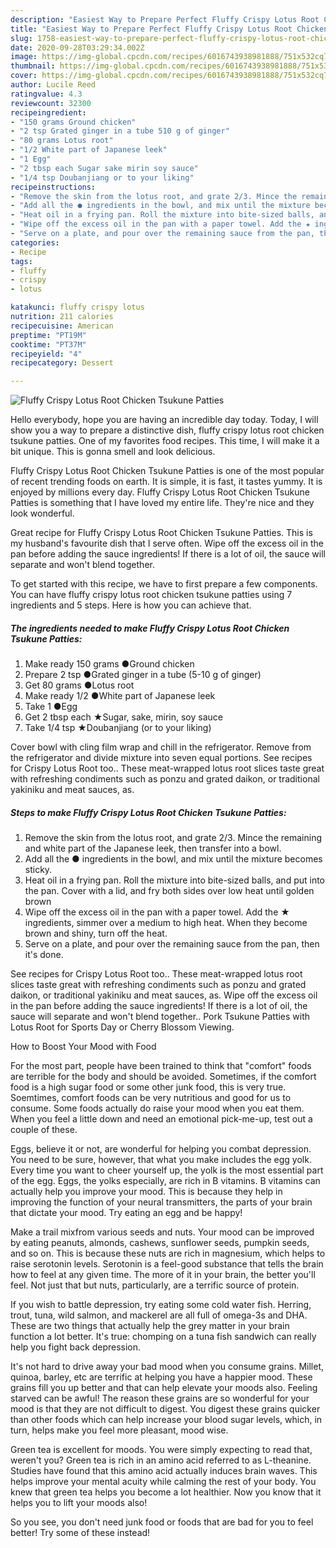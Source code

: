 ```yaml
---
description: "Easiest Way to Prepare Perfect Fluffy Crispy Lotus Root Chicken Tsukune Patties"
title: "Easiest Way to Prepare Perfect Fluffy Crispy Lotus Root Chicken Tsukune Patties"
slug: 1758-easiest-way-to-prepare-perfect-fluffy-crispy-lotus-root-chicken-tsukune-patties
date: 2020-09-28T03:29:34.002Z
image: https://img-global.cpcdn.com/recipes/6016743938981888/751x532cq70/fluffy-crispy-lotus-root-chicken-tsukune-patties-recipe-main-photo.jpg
thumbnail: https://img-global.cpcdn.com/recipes/6016743938981888/751x532cq70/fluffy-crispy-lotus-root-chicken-tsukune-patties-recipe-main-photo.jpg
cover: https://img-global.cpcdn.com/recipes/6016743938981888/751x532cq70/fluffy-crispy-lotus-root-chicken-tsukune-patties-recipe-main-photo.jpg
author: Lucile Reed
ratingvalue: 4.3
reviewcount: 32300
recipeingredient:
- "150 grams Ground chicken"
- "2 tsp Grated ginger in a tube 510 g of ginger"
- "80 grams Lotus root"
- "1/2 White part of Japanese leek"
- "1 Egg"
- "2 tbsp each Sugar sake mirin soy sauce"
- "1/4 tsp Doubanjiang or to your liking"
recipeinstructions:
- "Remove the skin from the lotus root, and grate 2/3. Mince the remaining and white part of the Japanese leek, then transfer into a bowl."
- "Add all the ● ingredients in the bowl, and mix until the mixture becomes sticky."
- "Heat oil in a frying pan. Roll the mixture into bite-sized balls, and put into the pan. Cover with a lid, and fry both sides over low heat until golden brown"
- "Wipe off the excess oil in the pan with a paper towel. Add the ★ ingredients, simmer over a medium to high heat. When they become brown and shiny, turn off the heat."
- "Serve on a plate, and pour over the remaining sauce from the pan, then it&#39;s done."
categories:
- Recipe
tags:
- fluffy
- crispy
- lotus

katakunci: fluffy crispy lotus 
nutrition: 211 calories
recipecuisine: American
preptime: "PT19M"
cooktime: "PT37M"
recipeyield: "4"
recipecategory: Dessert

---
```



![Fluffy Crispy Lotus Root Chicken Tsukune Patties](https://img-global.cpcdn.com/recipes/6016743938981888/751x532cq70/fluffy-crispy-lotus-root-chicken-tsukune-patties-recipe-main-photo.jpg)

Hello everybody, hope you are having an incredible day today. Today, I will show you a way to prepare a distinctive dish, fluffy crispy lotus root chicken tsukune patties. One of my favorites food recipes. This time, I will make it a bit unique. This is gonna smell and look delicious.

Fluffy Crispy Lotus Root Chicken Tsukune Patties is one of the most popular of recent trending foods on earth. It is simple, it is fast, it tastes yummy. It is enjoyed by millions every day. Fluffy Crispy Lotus Root Chicken Tsukune Patties is something that I have loved my entire life. They're nice and they look wonderful.

Great recipe for Fluffy Crispy Lotus Root Chicken Tsukune Patties. This is my husband&#39;s favourite dish that I serve often. Wipe off the excess oil in the pan before adding the sauce ingredients! If there is a lot of oil, the sauce will separate and won&#39;t blend together.


To get started with this recipe, we have to first prepare a few components. You can have fluffy crispy lotus root chicken tsukune patties using 7 ingredients and 5 steps. Here is how you can achieve that.

<!--inarticleads1-->

##### The ingredients needed to make Fluffy Crispy Lotus Root Chicken Tsukune Patties:

1. Make ready 150 grams ●Ground chicken
1. Prepare 2 tsp ●Grated ginger in a tube (5-10 g of ginger)
1. Get 80 grams ●Lotus root
1. Make ready 1/2 ●White part of Japanese leek
1. Take 1 ●Egg
1. Get 2 tbsp each ★Sugar, sake, mirin, soy sauce
1. Take 1/4 tsp ★Doubanjiang (or to your liking)


Cover bowl with cling film wrap and chill in the refrigerator. Remove from the refrigerator and divide mixture into seven equal portions. See recipes for Crispy Lotus Root too.. These meat-wrapped lotus root slices taste great with refreshing condiments such as ponzu and grated daikon, or traditional yakiniku and meat sauces, as. 

<!--inarticleads2-->

##### Steps to make Fluffy Crispy Lotus Root Chicken Tsukune Patties:

1. Remove the skin from the lotus root, and grate 2/3. Mince the remaining and white part of the Japanese leek, then transfer into a bowl.
1. Add all the ● ingredients in the bowl, and mix until the mixture becomes sticky.
1. Heat oil in a frying pan. Roll the mixture into bite-sized balls, and put into the pan. Cover with a lid, and fry both sides over low heat until golden brown
1. Wipe off the excess oil in the pan with a paper towel. Add the ★ ingredients, simmer over a medium to high heat. When they become brown and shiny, turn off the heat.
1. Serve on a plate, and pour over the remaining sauce from the pan, then it&#39;s done.


See recipes for Crispy Lotus Root too.. These meat-wrapped lotus root slices taste great with refreshing condiments such as ponzu and grated daikon, or traditional yakiniku and meat sauces, as. Wipe off the excess oil in the pan before adding the sauce ingredients! If there is a lot of oil, the sauce will separate and won&#39;t blend together.. Pork Tsukune Patties with Lotus Root for Sports Day or Cherry Blossom Viewing. 

How to Boost Your Mood with Food


For the most part, people have been trained to think that "comfort" foods are terrible for the body and should be avoided. Sometimes, if the comfort food is a high sugar food or some other junk food, this is very true. Soemtimes, comfort foods can be very nutritious and good for us to consume. Some foods actually do raise your mood when you eat them. When you feel a little down and need an emotional pick-me-up, test out a couple of these.

Eggs, believe it or not, are wonderful for helping you combat depression. You need to be sure, however, that what you make includes the egg yolk. Every time you want to cheer yourself up, the yolk is the most essential part of the egg. Eggs, the yolks especially, are rich in B vitamins. B vitamins can actually help you improve your mood. This is because they help in improving the function of your neural transmitters, the parts of your brain that dictate your mood. Try eating an egg and be happy!

Make a trail mixfrom various seeds and nuts. Your mood can be improved by eating peanuts, almonds, cashews, sunflower seeds, pumpkin seeds, and so on. This is because these nuts are rich in magnesium, which helps to raise serotonin levels. Serotonin is a feel-good substance that tells the brain how to feel at any given time. The more of it in your brain, the better you'll feel. Not just that but nuts, particularly, are a terrific source of protein.

If you wish to battle depression, try eating some cold water fish. Herring, trout, tuna, wild salmon, and mackerel are all full of omega-3s and DHA. These are two things that actually help the grey matter in your brain function a lot better. It's true: chomping on a tuna fish sandwich can really help you fight back depression. 

It's not hard to drive away your bad mood when you consume grains. Millet, quinoa, barley, etc are terrific at helping you have a happier mood. These grains fill you up better and that can help elevate your moods also. Feeling starved can be awful! The reason these grains are so wonderful for your mood is that they are not difficult to digest. You digest these grains quicker than other foods which can help increase your blood sugar levels, which, in turn, helps make you feel more pleasant, mood wise.

Green tea is excellent for moods. You were simply expecting to read that, weren't you? Green tea is rich in an amino acid referred to as L-theanine. Studies have found that this amino acid actually induces brain waves. This helps improve your mental acuity while calming the rest of your body. You knew that green tea helps you become a lot healthier. Now you know that it helps you to lift your moods also!

So you see, you don't need junk food or foods that are bad for you to feel better! Try some of these instead!

